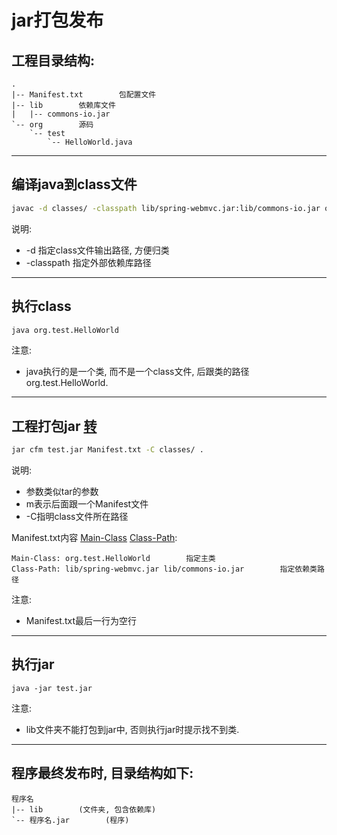 # jar打包发布

## 工程目录结构:
```text
.
|-- Manifest.txt        包配置文件
|-- lib        依赖库文件
|   |-- commons-io.jar
`-- org        源码
    `-- test
        `-- HelloWorld.java
```

---

## 编译java到class文件

```bash
javac -d classes/ -classpath lib/spring-webmvc.jar:lib/commons-io.jar org/test/HelloWorld.java
```
说明:
*   -d 指定class文件输出路径, 方便归类
*   -classpath 指定外部依赖库路径

---

## 执行class
```bash
java org.test.HelloWorld
```
注意:
*   java执行的是一个类, 而不是一个class文件, 后跟类的路径org.test.HelloWorld.

---

## 工程打包jar [转](http://docs.oracle.com/javase/tutorial/deployment/jar/modman.html)
```bash
jar cfm test.jar Manifest.txt -C classes/ .
```

说明:
*   参数类似tar的参数
*   m表示后面跟一个Manifest文件
*   -C指明class文件所在路径

Manifest.txt内容 [Main-Class](http://docs.oracle.com/javase/tutorial/deployment/jar/appman.html) [Class-Path](http://docs.oracle.com/javase/tutorial/deployment/jar/downman.html):

```manifest
Main-Class: org.test.HelloWorld        指定主类
Class-Path: lib/spring-webmvc.jar lib/commons-io.jar        指定依赖类路径

```

注意:
*   Manifest.txt最后一行为空行

---

## 执行jar
```
java -jar test.jar
```

注意:
*   lib文件夹不能打包到jar中, 否则执行jar时提示找不到类.

---

## 程序最终发布时, 目录结构如下:

```text
程序名
|-- lib        (文件夹, 包含依赖库)
`-- 程序名.jar        (程序)
```

